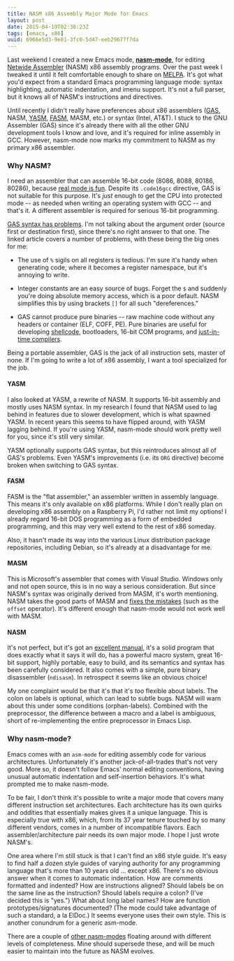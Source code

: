 ```yaml
---
title: NASM x86 Assembly Major Mode for Emacs
layout: post
date: 2015-04-19T02:38:23Z
tags: [emacs, x86]
uuid: 6966e5d3-9e81-3fc0-5d47-eeb29677f7da
---
```


Last weekend I created a new Emacs mode, [**nasm-mode**][nasm-mode],
for editing [Netwide Assembler][nasm] (NASM) x86 assembly programs.
Over the past week I tweaked it until it felt comfortable enough to
share on [MELPA][melpa]. It's got what you'd expect from a standard
Emacs programming language mode: syntax highlighting, automatic
indentation, and imenu support. It's not a full parser, but it knows
all of NASM's instructions and directives.

Until recently I didn't really have preferences about x86 assemblers
([GAS][gas], NASM, [YASM][yasm], [FASM][fasm], MASM, etc.) or syntax
(Intel, AT&T). I stuck to the GNU Assembler (GAS) since it's already
there with all the other GNU development tools I know and love, and
it's required for inline assembly in GCC. However, nasm-mode now marks
my commitment to NASM as my primary x86 assembler.

### Why NASM?

I need an assembler that can assemble 16-bit code (8086, 8088, 80186,
80286), because [real mode is fun][com]. Despite its `.code16gcc`
directive, GAS is not suitable for this purpose. It's *just* enough to
get the CPU into protected mode -- as needed when writing an operating
system with GCC -- and that's it. A different assembler is required
for serious 16-bit programming.

[GAS syntax has problems][bad]. I'm not talking about the argument
order (source first or destination first), since there's no right
answer to that one. The linked article covers a number of problems,
with these being the big ones for me:

* The use of `%` sigils on all registers is tedious. I'm sure it's
  handy when generating code, where it becomes a register namespace,
  but it's annoying to write.

* Integer constants are an easy source of bugs. Forget the `$` and
  suddenly you're doing absolute memory access, which is a poor
  default. NASM simplifies this by using brackets `[]` for all such
  "dereferences."

* GAS cannot produce pure binaries -- raw machine code without any
  headers or container (ELF, COFF, PE). Pure binaries are useful for
  developing [shellcode][shellcode], bootloaders, 16-bit COM programs,
  and [just-in-time compilers][jit].

Being a portable assembler, GAS is the jack of all instruction sets,
master of none. If I'm going to write a lot of x86 assembly, I want a
tool specialized for the job.

#### YASM

I also looked at YASM, a rewrite of NASM. It supports 16-bit assembly
and mostly uses NASM syntax. In my research I found that NASM used to
lag behind in features due to slower development, which is what
spawned YASM. In recent years this seems to have flipped around, with
YASM lagging behind. If you're using YASM, nasm-mode should work
pretty well for you, since it's still very similar.

YASM optionally supports GAS syntax, but this reintroduces almost all
of GAS's problems. Even YASM's improvements (i.e. its `ORG` directive)
become broken when switching to GAS syntax.

#### FASM

FASM is the "flat assembler," an assembler written in assembly
language. This means it's only available on x86 platforms. While I
don't really plan on developing x86 assembly on a Raspberry Pi, I'd
rather not limit my options! I already regard 16-bit DOS programming
as a form of embedded programming, and this may very well extend to
the rest of x86 someday.

Also, it hasn't made its way into the various Linux distribution
package repositories, including Debian, so it's already at a
disadvantage for me.

#### MASM

This is Microsoft's assembler that comes with Visual Studio. Windows
only and not open source, this is in no way a serious consideration.
But since NASM's syntax was originally derived from MASM, it's worth
mentioning. NASM takes the good parts of MASM and [fixes the
mistakes][vs] (such as the `offset` operator). It's different enough
that nasm-mode would not work well with MASM.

#### NASM

It's not perfect, but it's got an [excellent manual][manual], it's a
solid program that does exactly what it says it will do, has a
powerful macro system, great 16-bit support, highly portable, easy to
build, and its semantics and syntax has been carefully considered. It
also comes with a simple, pure binary disassembler (`ndisasm`). In
retrospect it seems like an obvious choice!

My one complaint would be that it's that it's *too* flexible about
labels. The colon on labels is optional, which can lead to subtle
bugs. NASM will warn about this under some conditions (orphan-labels).
Combined with the preprocessor, the difference between a macro and a
label is ambiguous, short of re-implementing the entire preprocessor
in Emacs Lisp.

### Why nasm-mode?

Emacs comes with an `asm-mode` for editing assembly code for various
architectures. Unfortunately it's another jack-of-all-trades that's
not very good. More so, it doesn't follow Emacs' normal editing
conventions, having unusual automatic indentation and self-insertion
behaviors. It's what prompted me to make nasm-mode.

To be fair, I don't think it's possible to write a major mode that
covers many different instruction set architectures. Each architecture
has its own quirks and oddities that essentially makes gives it a
unique language. This is especially true with x86, which, from its 37
year tenure touched by so many different vendors, comes in a number of
incompatible flavors. Each assembler/architecture pair needs its own
major mode. I hope I just wrote NASM's.

One area where I'm still stuck is that I can't find an x86 style
guide. It's easy to find half a dozen style guides of varying
authority for any programming language that's more than 10 years old
... except x86. There's no obvious answer when it comes to automatic
indentation. How are comments formatted and indented? How are
instructions aligned? Should labels be on the same line as the
instruction? Should labels require a colon? (I've decided this is
"yes.") What about long label names? How are function
prototypes/signatures documented? (The mode could take advantage of
such a standard, a la ElDoc.) It seems everyone uses their own style.
This is another conundrum for a generic asm-mode.

There are a couple of [other nasm-modes][old] floating around with
different levels of completeness. Mine should supersede these, and
will be much easier to maintain into the future as NASM evolves.


[nasm-mode]: https://github.com/skeeto/nasm-mode
[nasm]: http://www.nasm.us/
[melpa]: http://melpa.org/
[gas]: https://www.gnu.org/software/binutils/
[yasm]: http://yasm.tortall.net/
[fasm]: http://flatassembler.net/
[com]: /blog/2014/12/09/
[bad]: http://x86asm.net/articles/what-i-dislike-about-gas/
[jit]: /blog/2015/03/19/
[old]: http://matthieuhauglustaine.blogspot.com/2011/08/nasm-mode-for-emacs.html
[shellcode]: http://www.vividmachines.com/shellcode/shellcode.html
[vs]: https://courses.engr.illinois.edu/ece390/archive/mp/f99/mp5/masm_nasm.html
[manual]: http://www.nasm.us/doc/
